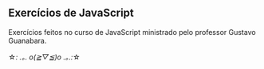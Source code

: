 ## Exercícios de JavaScript

Exercícios feitos no curso de JavaScript ministrado pelo professor Gustavo Guanabara.

☆*: .｡. o(≧▽≦)o .｡.:*☆
